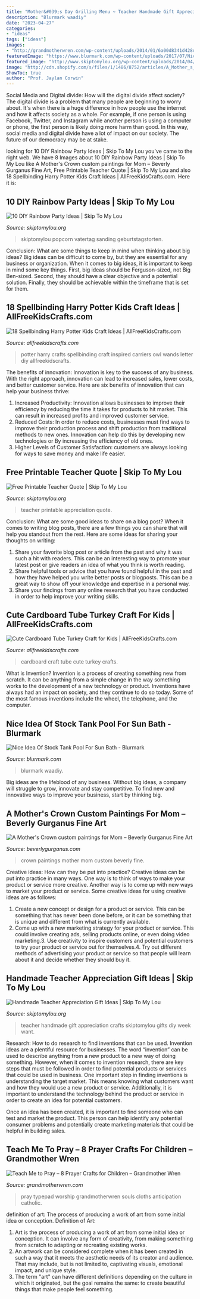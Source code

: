 ```yaml
---
title: "Mother&#039;s Day Grilling Menu ~ Teacher Handmade Gift Appreciation Crafts Skiptomylou Gifts Diy Week Want"
description: "Blurmark waadiy"
date: "2023-04-27"
categories:
- "ideas"
tags: ["ideas"]
images:
- "http://grandmotherwren.com/wp-content/uploads/2014/01/6a00d8341d428d53ef015392d66d57970b-800wi.jpg"
featuredImage: "https://www.blurmark.com/wp-content/uploads/2017/07/Nice-Idea-Of-Stock-Tank-Pool-For-Sun-Bath-768x539.jpg"
featured_image: "http://www.skiptomylou.org/wp-content/uploads/2014/04/handmade-teacher-ideas-1.jpg"
image: "http://cdn.shopify.com/s/files/1/1486/8752/articles/A_Mother_s_Crown_COTK_custom_brightened_1200x1200.jpg?v=1551413105"
ShowToc: true
author: "Prof. Jaylan Corwin"
---
```



Social Media and Digital divide: How will the digital divide affect society?
The digital divide is a problem that many people are beginning to worry about. It's when there is a huge difference in how people use the internet and how it affects society as a whole. For example, if one person is using Facebook, Twitter, and Instagram while another person is using a computer or phone, the first person is likely doing more harm than good. In this way, social media and digital divide have a lot of impact on our society. The future of our democracy may be at stake.

	

		
looking for 10 DIY Rainbow Party Ideas | Skip To My Lou you've came to the right web. We have 8 Images about 10 DIY Rainbow Party Ideas | Skip To My Lou like A Mother&#039;s Crown custom paintings for Mom – Beverly Gurganus Fine Art, Free Printable Teacher Quote | Skip To My Lou and also 18 Spellbinding Harry Potter Kids Craft Ideas | AllFreeKidsCrafts.com. Here it is:
		
    
## 10 DIY Rainbow Party Ideas | Skip To My Lou

<img loading=lazy src="https://www.skiptomylou.org/wp-content/uploads/2016/03/rainbow-cupcakes.jpg" onerror="this.onerror=null;this.src='https://tse2.mm.bing.net/th?id=OIP.SiaqxtmTFWx0nezvPjlxrAHaKs&amp;pid=15.1';" alt="10 DIY Rainbow Party Ideas | Skip To My Lou">

_Source: skiptomylou.org_

>skiptomylou popcorn vatertag sanding geburtstagstorten. 

	

Conclusion: What are some things to keep in mind when thinking about big ideas?
Big ideas can be difficult to come by, but they are essential for any business or organization. When it comes to big ideas, it is important to keep in mind some key things. First, big ideas should be Ferguson-sized, not Big Ben-sized. Second, they should have a clear objective and a potential solution. Finally, they should be achievable within the timeframe that is set for them.

    
## 18 Spellbinding Harry Potter Kids Craft Ideas | AllFreeKidsCrafts.com

<img loading=lazy src="http://irepo.primecp.com/2017/06/336634/spellbinding-harry-potter-craft-ideas-for-kids_ExtraLarge800_ID-2303455.png?v=2303455" onerror="this.onerror=null;this.src='https://tse2.mm.bing.net/th?id=OIP.8vjmi3_owzxTamyR8XecQgHaLG&amp;pid=15.1';" alt="18 Spellbinding Harry Potter Kids Craft Ideas | AllFreeKidsCrafts.com">

_Source: allfreekidscrafts.com_

>potter harry crafts spellbinding craft inspired carriers owl wands letter diy allfreekidscrafts. 

	

The benefits of innovation:
Innovation is key to the success of any business. With the right approach, innovation can lead to increased sales, lower costs, and better customer service. Here are six benefits of innovation that can help your business thrive: 
1. Increased Productivity: Innovation allows businesses to improve their efficiency by reducing the time it takes for products to hit market. This can result in increased profits and improved customer service. 
2. Reduced Costs: In order to reduce costs, businesses must find ways to improve their production process and shift production from traditional methods to new ones. Innovation can help do this by developing new technologies or By increasing the efficiency of old ones. 
3. Higher Levels of Customer Satisfaction: customers are always looking for ways to save money and make life easier.

    
## Free Printable Teacher Quote | Skip To My Lou

<img loading=lazy src="https://www.skiptomylou.org/wp-content/uploads/2016/04/free-printable-for-teacher-appreciation-1.jpg" onerror="this.onerror=null;this.src='https://tse4.mm.bing.net/th?id=OIP.K8XGfYF6Ins7QmQMCodRqgHaKu&amp;pid=15.1';" alt="Free Printable Teacher Quote | Skip To My Lou">

_Source: skiptomylou.org_

>teacher printable appreciation quote. 

	

Conclusion: What are some good ideas to share on a blog post?
When it comes to writing blog posts, there are a few things you can share that will help you standout from the rest. Here are some ideas for sharing your thoughts on writing:
1. Share your favorite blog post or article from the past and why it was such a hit with readers. This can be an interesting way to promote your latest post or give readers an idea of what you think is worth reading. 
2. Share helpful tools or advice that you have found helpful in the past and how they have helped you write better posts or blogposts. This can be a great way to show off your knowledge and expertise in a personal way. 
3. Share your findings from any online research that you have conducted in order to help improve your writing skills.

    
## Cute Cardboard Tube Turkey Craft For Kids | AllFreeKidsCrafts.com

<img loading=lazy src="http://irepo.primecp.com/2015/10/241355/Cute-Cardboard-Tube-Turkey-Craft-for-Kids_ExtraLarge700_ID-1246935.jpg?v=1246935" onerror="this.onerror=null;this.src='https://tse3.mm.bing.net/th?id=OIP.QUHuF2zrMeGOWnyOR_rg6QDMEy&amp;pid=15.1';" alt="Cute Cardboard Tube Turkey Craft for Kids | AllFreeKidsCrafts.com">

_Source: allfreekidscrafts.com_

>cardboard craft tube cute turkey crafts. 

	

What is Invention?
Invention is a process of creating something new from scratch. It can be anything from a simple change in the way something works to the development of a new technology or product. Inventions have always had an impact on society, and they continue to do so today. Some of the most famous inventions include the wheel, the telephone, and the computer.

    
## Nice Idea Of Stock Tank Pool For Sun Bath - Blurmark

<img loading=lazy src="https://www.blurmark.com/wp-content/uploads/2017/07/Nice-Idea-Of-Stock-Tank-Pool-For-Sun-Bath-768x539.jpg" onerror="this.onerror=null;this.src='https://tse1.mm.bing.net/th?id=OIP.yCNepBspY6a3l8n3yXDQrgHaFM&amp;pid=15.1';" alt="Nice Idea Of Stock Tank Pool For Sun Bath - Blurmark">

_Source: blurmark.com_

>blurmark waadiy. 

	

Big ideas are the lifeblood of any business. Without big ideas, a company will struggle to grow, innovate and stay competitive. To find new and innovative ways to improve your business, start by thinking big.

    
## A Mother&#039;s Crown Custom Paintings For Mom – Beverly Gurganus Fine Art

<img loading=lazy src="http://cdn.shopify.com/s/files/1/1486/8752/articles/A_Mother_s_Crown_COTK_custom_brightened_1200x1200.jpg?v=1551413105" onerror="this.onerror=null;this.src='https://tse2.mm.bing.net/th?id=OIP.714TnEX0VxiPWPvquHeMQwHaF7&amp;pid=15.1';" alt="A Mother&#039;s Crown custom paintings for Mom – Beverly Gurganus Fine Art">

_Source: beverlygurganus.com_

>crown paintings mother mom custom beverly fine. 

	

Creative ideas: How can they be put into practice?
Creative ideas can be put into practice in many ways. One way is to think of ways to make your product or service more creative. Another way is to come up with new ways to market your product or service. Some creative ideas for using creative ideas are as follows:
1. Create a new concept or design for a product or service. This can be something that has never been done before, or it can be something that is unique and different from what is currently available.
2. Come up with a new marketing strategy for your product or service. This could involve creating ads, selling products online, or even doing video marketing.3. Use creativity to inspire customers and potential customers to try your product or service out for themselves.4. Try out different methods of advertising your product or service so that people will learn about it and decide whether they should buy it.

    
## Handmade Teacher Appreciation Gift Ideas | Skip To My Lou

<img loading=lazy src="http://www.skiptomylou.org/wp-content/uploads/2014/04/handmade-teacher-ideas-1.jpg" onerror="this.onerror=null;this.src='https://tse4.mm.bing.net/th?id=OIP.zuOoaYburoffQ9fGBc1u1gHaKl&amp;pid=15.1';" alt="Handmade Teacher Appreciation Gift Ideas | Skip To My Lou">

_Source: skiptomylou.org_

>teacher handmade gift appreciation crafts skiptomylou gifts diy week want. 

	

Research: How to do research to find inventions that can be used.
Invention ideas are a plentiful resource for businesses. The word “invention” can be used to describe anything from a new product to a new way of doing something. However, when it comes to invention research, there are key steps that must be followed in order to find potential products or services that could be used in business. 
One important step in finding inventions is understanding the target market. This means knowing what customers want and how they would use a new product or service. Additionally, it is important to understand the technology behind the product or service in order to create an idea for potential customers. 

Once an idea has been created, it is important to find someone who can test and market the product. This person can help identify any potential consumer problems and potentially create marketing materials that could be helpful in building sales.

    
## Teach Me To Pray – 8 Prayer Crafts For Children – Grandmother Wren

<img loading=lazy src="http://grandmotherwren.com/wp-content/uploads/2014/01/6a00d8341d428d53ef015392d66d57970b-800wi.jpg" onerror="this.onerror=null;this.src='https://tse1.mm.bing.net/th?id=OIP.-1IRtU7sewnLm2K-NvTKXwHaJ4&amp;pid=15.1';" alt="Teach Me to Pray – 8 Prayer Crafts for Children – Grandmother Wren">

_Source: grandmotherwren.com_

>pray typepad worship grandmotherwren souls cloths anticipation catholic. 

	

definition of art: The process of producing a work of art from some initial idea or conception.
Definition of Art:
1. Art is the process of producing a work of art from some initial idea or conception. It can involve any form of creativity, from making something from scratch to adapting or recreating existing works.
2. An artwork can be considered complete when it has been created in such a way that it meets the aesthetic needs of its creator and audience. That may include, but is not limited to, captivating visuals, emotional impact, and unique style.
3. The term "art" can have different definitions depending on the culture in which it originated, but the goal remains the same: to create beautiful things that make people feel something.

